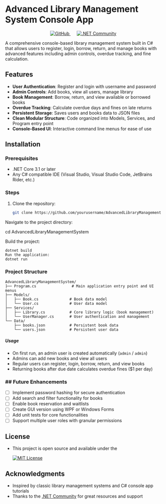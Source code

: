 # Advanced Library Management System Console App
<div align="center">

  <a href="https://github.com/Mostafa-SAID7" target="_blank" style="margin-right: 10px;">
    <img src="https://img.shields.io/badge/GitHub-@Mostafa--SAID7-181717?style=for-the-badge&logo=github&logoColor=white" alt="GitHub"/>
  </a>

  <a href="https://dotnet.microsoft.com/community" target="_blank" style="margin-left: 10px;">
    <img src="https://img.shields.io/badge/.NET-Community-512BD4?style=for-the-badge&logo=.net&logoColor=white" alt=".NET Community"/>
  </a>

</div>

A comprehensive console-based library management system built in C# that allows users to register, login, borrow, return, and manage books with advanced features including admin controls, overdue tracking, and fine calculation.

## Features

- **User Authentication**: Register and login with username and password  
- **Admin Controls**: Add books, view all users, manage library  
- **Book Management**: Borrow, return, and view available or borrowed books  
- **Overdue Tracking**: Calculate overdue days and fines on late returns  
- **Persistent Storage**: Saves users and books data to JSON files  
- **Clean Modular Structure**: Code organized into Models, Services, and Program entry point  
- **Console-Based UI**: Interactive command line menus for ease of use  

## Installation

### Prerequisites
- .NET Core 3.1 or later
- Any C# compatible IDE (Visual Studio, Visual Studio Code, JetBrains Rider, etc.)

### Steps
1. Clone the repository:
   ```bash
   git clone https://github.com/yourusername/AdvancedLibraryManagementSystem.git
Navigate to the project directory:

cd AdvancedLibraryManagementSystem

Build the project:
```
dotnet build
Run the application:
dotnet run
```
### Project Structure
```
AdvancedLibraryManagementSystem/
├── Program.cs                # Main application entry point and UI menus
├── Models/
│   ├── Book.cs              # Book data model
│   └── User.cs              # User data model
├── Services/
│   ├── Library.cs           # Core library logic (book management)
│   └── UserManager.cs       # User authentication and management
└── Data/
    ├── books.json           # Persistent book data
    └── users.json           # Persistent user data
```
##### Usage

- On first run, an admin user is created automatically (`admin` / `admin`)  
- Admins can add new books and view all users  
- Regular users can register, login, borrow, return, and view books  
- Returning books after due date calculates overdue fines ($1 per day)  


### ## Future Enhancements

- [ ] Implement password hashing for secure authentication  
- [ ] Add search and filter functionality for books  
- [ ] Enable book reservation and waitlists  
- [ ] Create GUI version using WPF or Windows Forms  
- [ ] Add unit tests for core functionalities  
- [ ] Support multiple user roles with granular permissions  

## License

- This project is open source and available under the  

  <a href="LICENSE" target="_blank" rel="noopener noreferrer">
  <img src="https://img.shields.io/badge/License-MIT-green?style=for-the-badge&logo=opensourceinitiative&logoColor=white" alt="MIT License"/>
</a>

## Acknowledgments

- Inspired by classic library management systems and C# console app tutorials  
- Thanks to the [.NET Community](https://dotnet.microsoft.com/community) for great resources and support  
